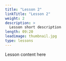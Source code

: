 ```yaml
---
title: "Lesson 2"
linkTitle: "Lesson 2"
weight: 2
description: >
  Lesson short description
length: 09:20
leadimage: thumbnail.jpg
type: lessons
---
```


Lesson content here
